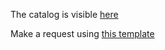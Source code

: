 The catalog is visible [here](https://meom-group.github.io/meom-data-catalog/index.html)

Make a request using [this template](https://github.com/meom-group/meom-data-catalog/issues/new?assignees=auraoupa&labels=extractions+wanted&projects=&template=extractions-request.md&title=)
